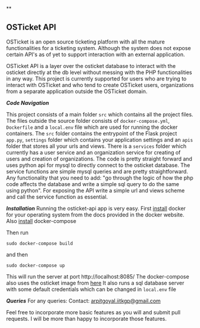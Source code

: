 **

## OSTicket API

OSTicket is an open source ticketing platform with all the mature functionalities for a ticketing system. Although the system does not expose certain API's as of yet to support interaction with an external application.

OSTicket API is a layer over the osticket database to interact with the osticket directly at the db level without messing with the PHP functionalities in any way. This project is currently supported for users who are trying to interact with OSTicket and who tend to create OSTicket users, organizations from a separate application outside the OSTicket domain.

***Code Navigation***

This project consists of a main folder `src` which contains all the project files. The files outside the source folder consists of `docker-compose.yml`, `Dockerfile` and a `local.env` file which are used for running the docker containers. The `src` folder contains the entrypoint of the Flask project `app.py`, `settings` folder which contains your application settings and an `apis` folder that stores all your urls and views. There is a `services` folder which currently has a user service and an organization service for creating of users and creation of organizations. The code is pretty straight forward and uses python api for mysql to directly connect to the osticket database. The service functions are simple mysql queries and are pretty straightforward. Any functionality that you need to add: "go through the logic of how the php code affects the database and write a simple sql query to do the same using python". For exposing the API write a simple url and views scheme and call the service function as essential.

***Installation***
Running the osticket-api app is very easy. First [install](https://docs.docker.com/install/) docker for your operating system from the docs provided in the docker website. Also [install](https://docs.docker.com/compose/install/) docker-compose

Then run

    sudo docker-compose build

and then

    sudo docker-compose up
  
This will run the server at port http://localhost:8085/
The docker-compose also uses the osticket image from [here](https://hub.docker.com/r/campbellsoftwaresolutions/osticket/)
It also runs a sql database server with some default credentials which can be changed in `local.env` file

***Queries***
For any queries:
Contact: arpitgoyal.iitkgp@gmail.com

Feel free to incorporate more basic features as you will and submit pull requests. I will be more than happy to incorporate those features.

